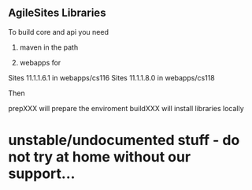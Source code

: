 ## AgileSites Libraries

To build core and api you need 

1. maven in the path

2. webapps for 

 Sites 11.1.1.6.1 in webapps/cs116
 Sites 11.1.1.8.0 in webapps/cs118

Then

  prepXXX will prepare the enviroment
  buildXXX will install libraries locally


# unstable/undocumented stuff - do not try at home without our support...
